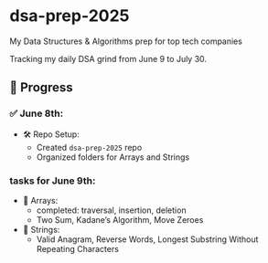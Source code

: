 # dsa-prep-2025
My Data Structures & Algorithms prep for top tech companies

Tracking my daily DSA grind from June 9 to July 30.

## 📅 Progress

### ✅ June 8th:
- 🛠️ Repo Setup:
  - Created `dsa-prep-2025` repo
  - Organized folders for Arrays and Strings

### tasks for June 9th:
- 📘 Arrays:
  - completed: traversal, insertion, deletion
  - Two Sum, Kadane’s Algorithm, Move Zeroes
- 📘 Strings:
  - Valid Anagram, Reverse Words, Longest Substring Without Repeating Characters

  

